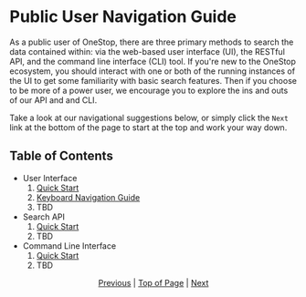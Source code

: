 # Public User Navigation Guide
As a public user of OneStop, there are three primary methods to search the data contained within: via the web-based user interface (UI), the RESTful API, and the command line interface (CLI) tool. If you're new to the OneStop ecosystem, you should interact with one or both of the running instances of the UI to get some familiarity with basic search features. Then if you choose to be more of a power user, we encourage you to explore the ins and outs of our API and and CLI.

Take a look at our navigational suggestions below, or simply click the `Next` link at the bottom of the page to start at the top and work your way down.

## Table of Contents
* User Interface
  1. [Quick Start](ui/quickstart)
  1. [Keyboard Navigation Guide](/public-user/ui/keyboard-navigation)
  1. TBD
* Search API
  1. [Quick Start](/public-user/api/quickstart)
  1. TBD
* Command Line Interface
  1. [Quick Start](/public-user/cli/quickstart)
  1. TBD

<div align="center"><a href="/">Previous</a> | <a href="#public-user-navigation-guide">Top of Page</a> | <a href="/public-user/ui/quickstart">Next</a></div>
